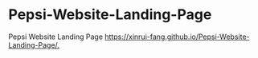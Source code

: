 # Pepsi-Website-Landing-Page
Pepsi Website Landing Page
<https://xinrui-fang.github.io/Pepsi-Website-Landing-Page/.>
